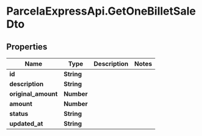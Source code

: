 # ParcelaExpressApi.GetOneBilletSaleDto

## Properties

Name | Type | Description | Notes
------------ | ------------- | ------------- | -------------
**id** | **String** |  | 
**description** | **String** |  | 
**original_amount** | **Number** |  | 
**amount** | **Number** |  | 
**status** | **String** |  | 
**updated_at** | **String** |  | 


